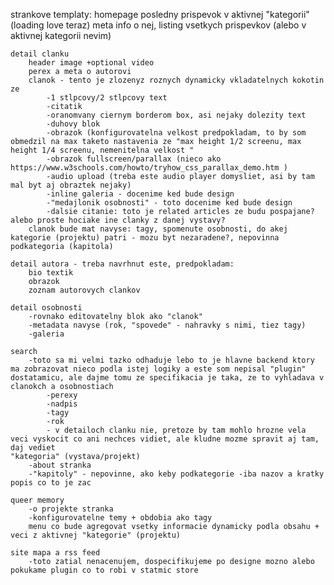 strankove templaty:
	homepage 
		posledny prispevok v aktivnej "kategorii"  (loading love teraz)
		meta info o nej,
		listing vsetkych prispevkov (alebo v aktivnej kategorii nevim)

	detail clanku
		header image +optional video
		perex a meta o autorovi
		clanok - tento je zlozenyz roznych dynamicky vkladatelnych kokotin ze
			-1 stlpcovy/2 stlpcovy text
			-citatik
			-oranomvany ciernym borderom box, asi nejaky dolezity text
			-duhovy blok
			-obrazok (konfigurovatelna velkost predpokladam, to by som obmedzil na max taketo nastavenia ze "max height 1/2 screenu, max height 1/4 screenu, nemenitelna velkost " 
			-obrazok fullscreen/parallax (nieco ako https://www.w3schools.com/howto/tryhow_css_parallax_demo.htm )
			-audio upload (treba este audio player domysliet, asi by tam mal byt aj obraztek nejaky)
			-inline galeria - docenime ked bude design 
			-"medajlonik osobnosti" - toto docenime ked bude design 
			-dalsie citanie: toto je related articles ze budu pospajane? alebo proste hociake ine clanky z danej vystavy?
		clanok bude mat navyse: tagy, spomenute osobnosti, do akej kategorie (projektu) patri - mozu byt nezaradene?, nepovinna podkategoria (kapitola)

	detail autora - treba navrhnut este, predpokladam:
		bio textik 
		obrazok
		zoznam autorovych clankov
	
	detail osobnosti
		-rovnako editovatelny blok ako "clanok"
		-metadata navyse (rok, "spovede" - nahravky s nimi, tiez tagy)
		-galeria
	
	search
		-toto sa mi velmi tazko odhaduje lebo to je hlavne backend ktory ma zobrazovat nieco podla istej logiky a este som nepisal "plugin" dostatamicu, ale dajme tomu ze specifikacia je taka, ze to vyhladava v clanokch a osobnostiach
			-perexy
			-nadpis
			-tagy
			-rok
			- v detailoch clanku nie, pretoze by tam mohlo hrozne vela veci vyskocit co ani nechces vidiet, ale kludne mozme spravit aj tam, daj vediet 
	"kategoria" (vystava/projekt)
		-about stranka
		-"kapitoly" - nepovinne, ako keby podkategorie -iba nazov a kratky popis co to je zac

	queer memory
		-o projekte stranka
		-konfigurovatelne temy + obdobia ako tagy
		menu co bude agregovat vsetky informacie dynamicky podla obsahu + veci z aktivnej "kategorie" (projektu)

	site mapa a rss feed
		-toto zatial nenacenujem, dospecifikujeme po designe mozno alebo pokukame plugin co to robi v statmic store
		
		
		
